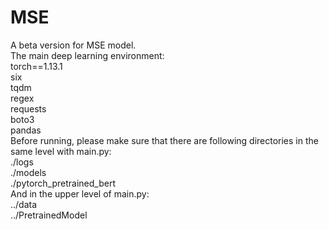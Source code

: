 # MSE
A beta version for MSE model. <br />
The main deep learning environment:  <br />
torch==1.13.1  <br />
six  <br />
tqdm  <br />
regex  <br />
requests  <br />
boto3  <br />
pandas  <br />
Before running, please make sure that there are following directories in the same level with main.py: <br />
./logs <br />
./models <br />
./pytorch_pretrained_bert  <br />
And in the upper level of main.py:  <br />
../data <br />
../PretrainedModel <br />
